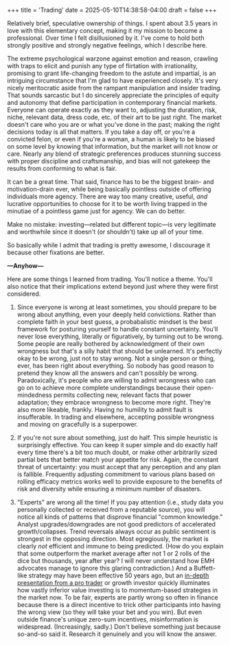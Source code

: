 +++
title = 'Trading'
date = 2025-05-10T14:38:58-04:00
draft = false
+++

Relatively brief, speculative ownership of things. I spent about 3.5 years in love with this elementary concept, making it my mission to become a professional. Over time I felt disillusioned by it. I've come to hold both strongly positive and strongly negative feelings, which I describe here.

The extreme psychological warzone against emotion and reason, crawling with traps to elicit and punish any type of flirtation with irrationality, promising to grant life-changing freedom to the astute and impartial, is an intriguing circumstance that I'm glad to have experienced closely. It's very nicely meritocratic aside from the rampant manipulation and insider trading. That sounds sarcastic but I do sincerely appreciate the principles of equity and autonomy that define participation in contemporary financial markets. Everyone can operate exactly as they want to, adjusting the duration, risk, niche, relevant data, dress code, etc. of their art to be just right. The market doesn't care who you are or what you've done in the past; making the right decisions today is all that matters. If you take a day off, or you're a convicted felon, or even if you're a woman, a human is likely to be biased on some level by knowing that information, but the market will not know or care. Nearly any blend of strategic preferences produces stunning success with proper discipline and craftsmanship, and bias will not gatekeep the results from conforming to what is fair.

It can be a great time. That said, finance has to be the biggest brain- and motivation-drain ever, while being basically pointless outside of offering individuals more agency. There are way too many creative, useful, _and_ lucrative opportunities to choose for it to be worth living trapped in the minutiae of a pointless game just for agency. We can do better.

Make no mistake: investing&mdash;related but different topic&mdash;is very legitimate and worthwhile since it doesn't (or shouldn't) take up all of your time.

So basically while I admit that trading is pretty awesome, I discourage it because other fixations are better.

**&mdash;Anyhow&mdash;**

Here are some things I learned from trading. You'll notice a theme. You'll also notice that their implications extend beyond just where they were first considered.

1. Since everyone is wrong at least sometimes, you should prepare to be wrong about anything, even your deeply held convictions. Rather than complete faith in your best guess, a probabalistic mindset is the best framework for posturing yourself to handle constant uncertainty. You'll never lose everything, literally or figuratively, by turning out to be wrong. Some people are really bothered by acknowledgment of their own wrongness but that's a silly habit that should be unlearned. It's perfectly okay to be wrong, just not to stay wrong. Not a single person or thing, ever, has been right about everything. So nobody has good reason to pretend they know all the answers and can't possibly be wrong. Paradoxically, it's people who are willing to admit wrongness who can go on to achieve more complete understandings because their open-mindedness permits collecting new, relevant facts that power adaptation; they embrace wrongness to become more right. They're also more likeable, frankly. Having no humility to admit fault is insufferable. In trading and elsewhere, accepting possible wrongness and moving on gracefully is a superpower.

2. If you're not sure about something, just do half. This simple heuristic is surprisingly effective. You can keep it super simple and do exactly half every time there's a bit too much doubt, or make other arbitrarily sized partial bets that better match your appetite for risk. Again, the constant threat of uncertainty: you must accept that any perception and any plan is fallible. Frequently adjusting commitment to various plans based on rolling efficacy metrics works well to provide exposure to the benefits of risk and diversity while ensuring a minimum number of disasters.

3. "Experts" are wrong all the time! If you pay attention (i.e., study data you personally collected or received from a reputable source), you will notice all kinds of patterns that disprove financial "common knowledge." Analyst upgrades/downgrades are not good predictors of accelerated growth/collapses. Trend reversals always occur as public sentiment is strongest in the opposing direction. Most egregiously, the market is clearly _not_ efficient and immune to being predicted. (How do you explain that some outperform the market average after not 1 or 2 rolls of the dice but thousands, year after year? I will never understand how EMH advocates manage to ignore this glaring contradiction.) And a Buffett-like strategy may have been effective 50 years ago, but an [in-depth presentation from a pro trader](https://www.youtube.com/watch?v=xx8GvtAxilk) or growth investor quickly illuminates how vastly inferior value investing is to momentum-based strategies in the market now. To be fair, experts are partly wrong so often in finance because there is a direct incentive to trick other participants into having the wrong view (so they will take your bet and you win). But even outside finance's unique zero-sum incentives, misinformation is widespread. (Increasingly, sadly.) Don't believe something just because so-and-so said it. Research it genuinely and you will know the answer.
